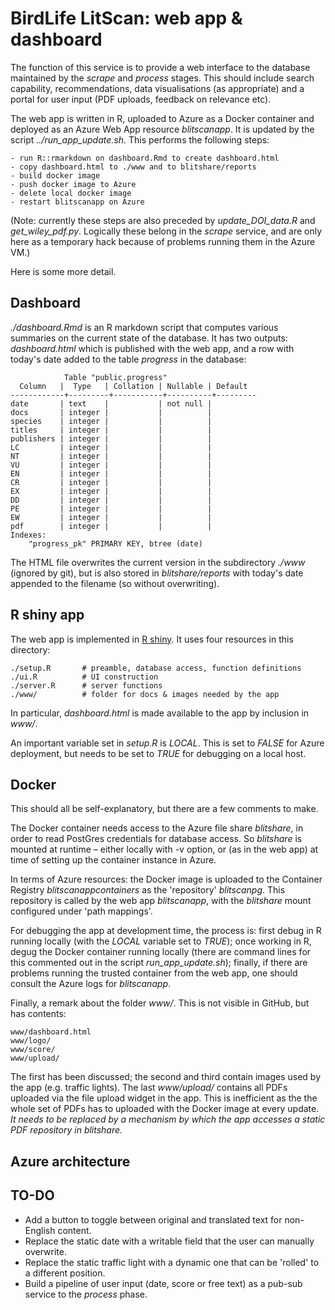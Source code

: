 # BirdLife LitScan: web app & dashboard

The function of this service is to provide a web interface to the database maintained by the _scrape_ and _process_ stages. This should include search capability, recommendations, data visualisations (as appropriate) and a portal for user input (PDF uploads, feedback on relevance etc).

The web app is written in R, uploaded to Azure as a Docker container and deployed as an Azure Web App resource _blitscanapp_. It is updated by the script _../run\_app\_update.sh_. This performs the following steps:

    - run R::rmarkdown on dashboard.Rmd to create dashboard.html
    - copy dashboard.html to ./www and to blitshare/reports
    - build docker image
    - push docker image to Azure
    - delete local docker image
    - restart blitscanapp on Azure

(Note: currently these steps are also preceded by _update\_DOI\_data.R_ and _get\_wiley\_pdf.py_. Logically these belong in the _scrape_ service, and are only here as a temporary hack because of problems running them in the Azure VM.)

Here is some more detail.

## Dashboard

_./dashboard.Rmd_ is an R markdown script that computes various summaries on the current state of the database. It has two outputs: _dashboard.html_ which is published with the web app, and a row with today's date added to the table _progress_ in the database:

                Table "public.progress"
      Column   |  Type   | Collation | Nullable | Default 
    ------------+---------+-----------+----------+---------
    date       | text    |           | not null | 
    docs       | integer |           |          | 
    species    | integer |           |          | 
    titles     | integer |           |          | 
    publishers | integer |           |          | 
    LC         | integer |           |          | 
    NT         | integer |           |          | 
    VU         | integer |           |          | 
    EN         | integer |           |          | 
    CR         | integer |           |          | 
    EX         | integer |           |          | 
    DD         | integer |           |          | 
    PE         | integer |           |          | 
    EW         | integer |           |          | 
    pdf        | integer |           |          | 
    Indexes:
        "progress_pk" PRIMARY KEY, btree (date)

The HTML file overwrites the current version in the subdirectory _./www_ (ignored by git), but is also stored in _blitshare/reports_ with today's date appended to the filename (so without overwriting). 

## R shiny app

The web app is implemented in [R shiny](https://shiny.rstudio.com/). It uses four resources in this directory:

    ./setup.R       # preamble, database access, function definitions
    ./ui.R          # UI construction
    ./server.R      # server functions
    ./www/          # folder for docs & images needed by the app 

In particular, _dashboard.html_ is made available to the app by inclusion in _www/_.

An important variable set in _setup.R_ is _LOCAL_. This is set to _FALSE_ for Azure deployment, but needs to be set to _TRUE_ for debugging on a local host.

## Docker

This should all be self-explanatory, but there are a few comments to make.

The Docker container needs access to the Azure file share _blitshare_, in order to read PostGres credentials for database access. So _blitshare_ is mounted at runtime – either locally with -v option, or (as in the web app) at time of setting up the container instance in Azure.

In terms of Azure resources: the Docker image is uploaded to the Container Registry _blitscanappcontainers_ as the 'repository' _blitscanpg_. This repository is called by the web app _blitscanapp_, with the _blitshare_ mount configured under 'path mappings'.

For debugging the app at development time, the process is: first debug in R running locally (with the _LOCAL_ variable set to _TRUE_); once working in R, degug the Docker container running locally (there are command lines for this commented out in the script _run\_app\_update.sh_); finally, if there are problems running the trusted container from the web app, one should consult the Azure logs for _blitscanapp_.

Finally, a remark about the folder _www/_. This is not visible in GitHub, but has contents:

    www/dashboard.html
    www/logo/
    www/score/
    www/upload/

The first has been discussed; the second and third contain images used by the app (e.g. traffic lights). The last _www/upload/_ contains all PDFs uploaded via the file upload widget in the app. This is inefficient as the the whole set of PDFs has to uploaded with the Docker image at every update. _It needs to be replaced by a mechanism by which the app accesses a static PDF repository in blitshare._

## Azure architecture



## TO-DO

- Add a button to toggle between original and translated text for non-English content. 
- Replace the static date with a writable field that the user can manually overwrite.
- Replace the static traffic light with a dynamic one that can be 'rolled' to a different position.
- Build a pipeline of user input (date, score or free text) as a pub-sub service to the _process_ phase.

